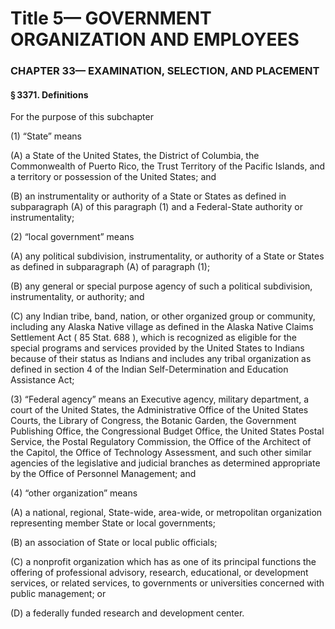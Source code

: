 
# Title 5— GOVERNMENT ORGANIZATION AND EMPLOYEES
### CHAPTER 33— EXAMINATION, SELECTION, AND PLACEMENT
#### § 3371. Definitions

For the purpose of this subchapter

(1) “State” means

(A) a State of the United States, the District of Columbia, the Commonwealth of Puerto Rico, the Trust Territory of the Pacific Islands, and a territory or possession of the United States; and

(B) an instrumentality or authority of a State or States as defined in subparagraph (A) of this paragraph (1) and a Federal-State authority or instrumentality;

(2) “local government” means

(A) any political subdivision, instrumentality, or authority of a State or States as defined in subparagraph (A) of paragraph (1);

(B) any general or special purpose agency of such a political subdivision, instrumentality, or authority; and

(C) any Indian tribe, band, nation, or other organized group or community, including any Alaska Native village as defined in the Alaska Native Claims Settlement Act ( 85 Stat. 688 ), which is recognized as eligible for the special programs and services provided by the United States to Indians because of their status as Indians and includes any tribal organization as defined in section 4 of the Indian Self-Determination and Education Assistance Act;

(3) “Federal agency” means an Executive agency, military department, a court of the United States, the Administrative Office of the United States Courts, the Library of Congress, the Botanic Garden, the Government Publishing Office, the Congressional Budget Office, the United States Postal Service, the Postal Regulatory Commission, the Office of the Architect of the Capitol, the Office of Technology Assessment, and such other similar agencies of the legislative and judicial branches as determined appropriate by the Office of Personnel Management; and

(4) “other organization” means

(A) a national, regional, State-wide, area-wide, or metropolitan organization representing member State or local governments;

(B) an association of State or local public officials;

(C) a nonprofit organization which has as one of its principal functions the offering of professional advisory, research, educational, or development services, or related services, to governments or universities concerned with public management; or

(D) a federally funded research and development center.
